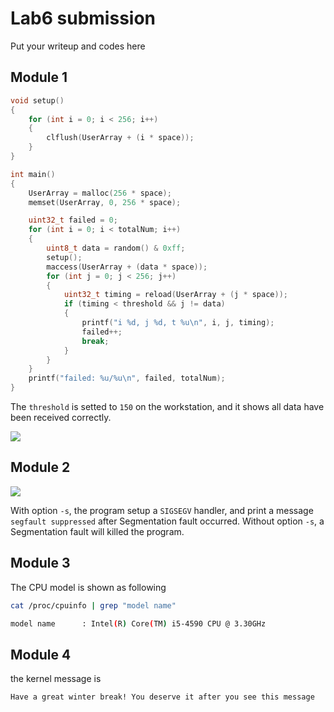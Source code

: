 # Lab6 submission
Put your writeup and codes here



## Module 1

```c
void setup()
{
    for (int i = 0; i < 256; i++)
    {
        clflush(UserArray + (i * space));
    }
}

int main()
{
    UserArray = malloc(256 * space);
    memset(UserArray, 0, 256 * space);

    uint32_t failed = 0;
    for (int i = 0; i < totalNum; i++)
    {
        uint8_t data = random() & 0xff;
        setup();
        maccess(UserArray + (data * space));
        for (int j = 0; j < 256; j++)
        {
            uint32_t timing = reload(UserArray + (j * space));
            if (timing < threshold && j != data)
            {
                printf("i %d, j %d, t %u\n", i, j, timing);
                failed++;
                break;
            }
        }
    }
    printf("failed: %u/%u\n", failed, totalNum);
}
```

The `threshold` is setted to `150` on the workstation, and it shows all data have been received correctly.

![](failedNum.png)




## Module 2

![](segfault.png)

With option `-s`, the program setup a `SIGSEGV` handler, and print a message `segfault suppressed` after Segmentation fault occurred. Without option `-s`, a Segmentation fault will killed the program.


## Module 3

The CPU model is shown as following
```sh
cat /proc/cpuinfo | grep "model name"

model name      : Intel(R) Core(TM) i5-4590 CPU @ 3.30GHz
```

## Module 4

the kernel message is

```
Have a great winter break! You deserve it after you see this message
```